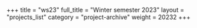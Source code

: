 +++
title = "ws23"
full_title = "Winter semester 2023"
layout = "projects_list"
category = "project-archive"
weight = 20232
+++
